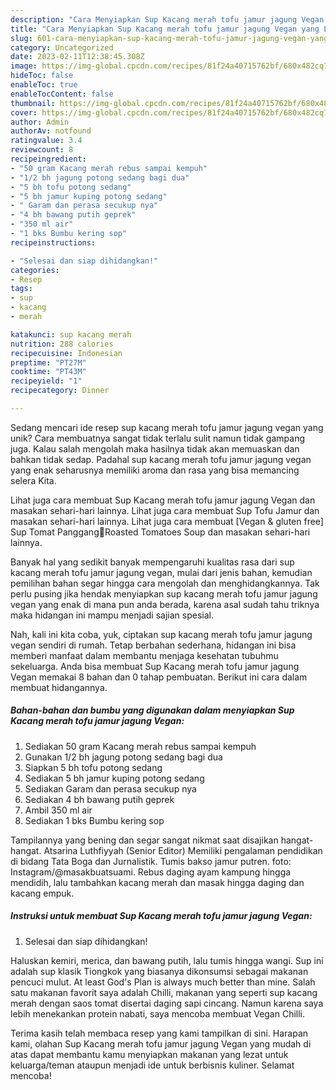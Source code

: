 ```yaml
---
description: "Cara Menyiapkan Sup Kacang merah tofu jamur jagung Vegan yang Lezat Sekali"
title: "Cara Menyiapkan Sup Kacang merah tofu jamur jagung Vegan yang Lezat Sekali"
slug: 601-cara-menyiapkan-sup-kacang-merah-tofu-jamur-jagung-vegan-yang-lezat-sekali
category: Uncategorized
date: 2023-02-11T12:38:45.308Z
image: https://img-global.cpcdn.com/recipes/81f24a40715762bf/680x482cq70/sup-kacang-merah-tofu-jamur-jagung-vegan-foto-resep-utama.jpg
hideToc: false
enableToc: true
enableTocContent: false
thumbnail: https://img-global.cpcdn.com/recipes/81f24a40715762bf/680x482cq70/sup-kacang-merah-tofu-jamur-jagung-vegan-foto-resep-utama.jpg
cover: https://img-global.cpcdn.com/recipes/81f24a40715762bf/680x482cq70/sup-kacang-merah-tofu-jamur-jagung-vegan-foto-resep-utama.jpg
author: Admin
authorAv: notfound
ratingvalue: 3.4
reviewcount: 8
recipeingredient:
- "50 gram Kacang merah rebus sampai kempuh"
- "1/2 bh jagung potong sedang bagi dua"
- "5 bh tofu potong sedang"
- "5 bh jamur kuping potong sedang"
- " Garam dan perasa secukup nya"
- "4 bh bawang putih geprek"
- "350 ml air"
- "1 bks Bumbu kering sop"
recipeinstructions:

- "Selesai dan siap dihidangkan!"
categories:
- Resep
tags:
- sup
- kacang
- merah

katakunci: sup kacang merah 
nutrition: 288 calories
recipecuisine: Indonesian
preptime: "PT27M"
cooktime: "PT43M"
recipeyield: "1"
recipecategory: Dinner

---
```





Sedang mencari ide resep sup kacang merah tofu jamur jagung vegan yang unik? Cara membuatnya sangat tidak terlalu sulit namun tidak gampang juga. Kalau salah mengolah maka hasilnya tidak akan memuaskan dan bahkan tidak sedap. Padahal sup kacang merah tofu jamur jagung vegan yang enak seharusnya memiliki aroma dan rasa yang bisa memancing selera Kita.





Lihat juga cara membuat Sup Kacang merah tofu jamur jagung Vegan dan masakan sehari-hari lainnya. Lihat juga cara membuat Sup Tofu Jamur dan masakan sehari-hari lainnya. Lihat juga cara membuat [Vegan &amp; gluten free] Sup Tomat Panggang🥘Roasted Tomatoes Soup dan masakan sehari-hari lainnya.

Banyak hal yang sedikit banyak mempengaruhi kualitas rasa dari sup kacang merah tofu jamur jagung vegan, mulai dari jenis bahan, kemudian pemilihan bahan segar hingga cara mengolah dan menghidangkannya. Tak perlu pusing jika hendak menyiapkan sup kacang merah tofu jamur jagung vegan yang enak di mana pun anda berada, karena asal sudah tahu triknya maka hidangan ini mampu menjadi sajian spesial.






Nah, kali ini kita coba, yuk, ciptakan sup kacang merah tofu jamur jagung vegan sendiri di rumah. Tetap berbahan sederhana, hidangan ini bisa memberi manfaat dalam membantu menjaga kesehatan tubuhmu sekeluarga. Anda bisa membuat Sup Kacang merah tofu jamur jagung Vegan memakai 8 bahan dan 0 tahap pembuatan. Berikut ini cara dalam membuat hidangannya.

<!--inarticleads1-->

##### Bahan-bahan dan bumbu yang digunakan dalam menyiapkan Sup Kacang merah tofu jamur jagung Vegan:

1. Sediakan 50 gram Kacang merah rebus sampai kempuh
1. Gunakan 1/2 bh jagung potong sedang bagi dua
1. Siapkan 5 bh tofu potong sedang
1. Sediakan 5 bh jamur kuping potong sedang
1. Sediakan  Garam dan perasa secukup nya
1. Sediakan 4 bh bawang putih geprek
1. Ambil 350 ml air
1. Sediakan 1 bks Bumbu kering sop


Tampilannya yang bening dan segar sangat nikmat saat disajikan hangat-hangat. Atsarina Luthfiyyah (Senior Editor) Memiliki pengalaman pendidikan di bidang Tata Boga dan Jurnalistik. Tumis bakso jamur putren. foto: Instagram/@masakbuatsuami. Rebus daging ayam kampung hingga mendidih, lalu tambahkan kacang merah dan masak hingga daging dan kacang empuk. 

<!--inarticleads2-->

##### Instruksi untuk membuat Sup Kacang merah tofu jamur jagung Vegan:


1. Selesai dan siap dihidangkan!

Haluskan kemiri, merica, dan bawang putih, lalu tumis hingga wangi. Sup ini adalah sup klasik Tiongkok yang biasanya dikonsumsi sebagai makanan pencuci mulut. At least God&#39;s Plan is always much better than mine. Salah satu makanan favorit saya adalah Chilli, makanan yang seperti sup kacang merah dengan saos tomat disertai daging sapi cincang. Namun karena saya lebih menekankan protein nabati, saya mencoba membuat Vegan Chilli. 

Terima kasih telah membaca resep yang kami tampilkan di sini. Harapan kami, olahan Sup Kacang merah tofu jamur jagung Vegan yang mudah di atas dapat membantu kamu menyiapkan makanan yang lezat untuk keluarga/teman ataupun menjadi ide untuk berbisnis kuliner. Selamat mencoba!
